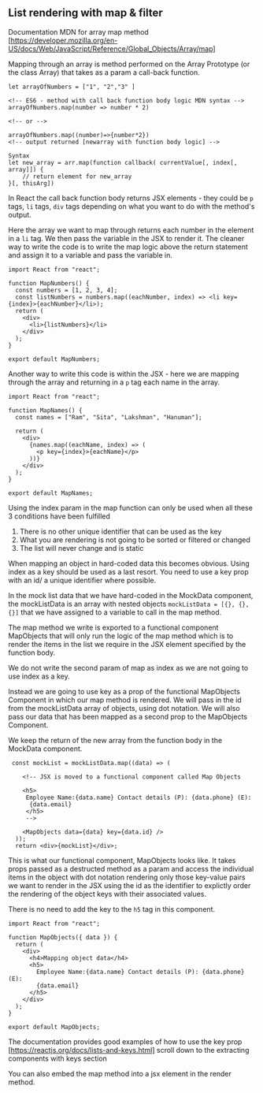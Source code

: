 ## List rendering with map & filter

Documentation MDN for array map method [https://developer.mozilla.org/en-US/docs/Web/JavaScript/Reference/Global_Objects/Array/map]

Mapping through an array is method performed on the Array Prototype (or the class Array)
that takes as a param a call-back function.

```
let arrayOfNumbers = ["1", "2","3" ]

<!-- ES6 - method with call back function body logic MDN syntax -->
arrayOfNumbers.map(number => number * 2)

<!-- or -->

arrayOfNumbers.map((number)=>{number*2})
<!-- output returned [newarray with function body logic] -->

Syntax
let new_array = arr.map(function callback( currentValue[, index[, array]]) {
    // return element for new_array
}[, thisArg])

```

In React the call back function body returns JSX elements - they could be `p` tags, `li` tags, `div` tags depending on what you want to do with the method's output.

Here the array we want to map through returns each number in the element in a `li` tag. We then pass the variable in the JSX to render it. The cleaner way to write the code is to write the map logic above the return statement and assign it to a variable and pass the variable in.

```
import React from "react";

function MapNumbers() {
  const numbers = [1, 2, 3, 4];
  const listNumbers = numbers.map((eachNumber, index) => <li key={index}>{eachNumber}</li>);
  return (
    <div>
      <li>{listNumbers}</li>
    </div>
  );
}

export default MapNumbers;
```

Another way to write this code is within the JSX - here we are mapping through the array and returning in a `p` tag each name in the array.

```
import React from "react";

function MapNames() {
  const names = ["Ram", "Sita", "Lakshman", "Hanuman"];

  return (
    <div>
      {names.map((eachName, index) => (
        <p key={index}>{eachName}</p>
      ))}
    </div>
  );
}

export default MapNames;

```

Using the index param in the map function can only be used when all these 3 conditions have been fulfilled

1. There is no other unique identifier that can be used as the key
2. What you are rendering is not going to be sorted or filtered or changed
3. The list will never change and is static

When mapping an object in hard-coded data this becomes obvious. Using index as a key should be used as a last resort. You need to use a key prop with an id/ a unique identifier where possible.

In the mock list data that we have hard-coded in the MockData component, the mockListData is an array with nested objects `mockListData = [{}, {}, {}]` that we have assigned to a variable to call in the map method.

The map method we write is exported to a functional component MapObjects that will only run the logic of the map method which is to render the items in the list we require in the JSX element specified by the function body.

We do not write the second param of map as index as we are not going to use index as a key.

Instead we are going to use key as a prop of the functional MapObjects Component in which our map method is rendered. We will pass in the id from the mockListData array of objects, using dot notation. We will also pass our data that has been mapped as a second prop to the MapObjects Component.

We keep the return of the new array from the function body in the MockData component.

```
 const mockList = mockListData.map((data) => (

    <!-- JSX is moved to a functional component called Map Objects

    <h5>
     Employee Name:{data.name} Contact details (P): {data.phone} (E):
      {data.email}
     </h5>
     -->

    <MapObjects data={data} key={data.id} />
  ));
  return <div>{mockList}</div>;
```

This is what our functional component, MapObjects looks like. It takes props passed as a destructed method as a param and access the individual items in the object with dot notation rendering only those key-value pairs we want to render in the JSX using the id as the identifier to explictly order the rendering of the object keys with their associated values.

There is no need to add the key to the `h5` tag in this component.

```
import React from "react";

function MapObjects({ data }) {
  return (
    <div>
      <h4>Mapping object data</h4>
      <h5>
        Employee Name:{data.name} Contact details (P): {data.phone} (E):
        {data.email}
      </h5>
    </div>
  );
}

export default MapObjects;
```

The documentation provides good examples of how to use the key prop [https://reactjs.org/docs/lists-and-keys.html] scroll down to the extracting components with keys section

You can also embed the map method into a jsx element in the render method.
